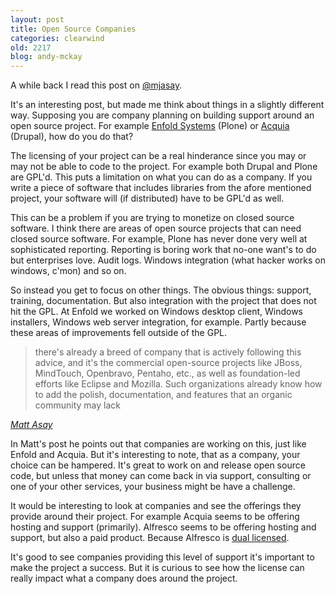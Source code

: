 ```yaml
---
layout: post
title: Open Source Companies
categories: clearwind
old: 2217
blog: andy-mckay
---
```

<p>A while back I read this post on <a href="http://www.softwarebyrob.com/2009/08/11/how-to-compete-against-open-source-competition/>How to compete against Open Source competition</a> via <a href="http://twitter.com/mjasay">@mjasay</a>.</p>
<p>It's an interesting post, but made me think about things in a slightly different way. Supposing you are company planning on building support around an open source project. For example <a href="http://enfoldsystems.com">Enfold Systems</a> (Plone) or <a href="http://acquia.com">Acquia</a> (Drupal), how do you do that?</p>
<p>The licensing of your project can be a real hinderance since you may or may not be able to code to the project. For example both Drupal and Plone are GPL'd. This puts a limitation on what you can do as a company. If you write a piece of software that includes libraries from the afore mentioned project, your software will (if distributed) have to be GPL'd as well.</p>
<p>This can be a problem if you are trying to monetize on closed source software. I think there are areas of open source projects that can need closed source software. For example, Plone has never done very well at sophisticated reporting. Reporting is boring work that no-one want's to do but enterprises love. Audit logs. Windows integration (what hacker works on windows, c'mon) and so on.</p>
<p>So instead you get to focus on other things. The obvious things: support, training, documentation. But also integration with the project that does not hit the GPL. At Enfold we worked on Windows desktop client, Windows installers, Windows web server integration, for example. Partly because these areas of improvements fell outside of the GPL.</p>
<blockquote> there's already a breed of company that is actively following this advice, and it's the commercial open-source projects like JBoss, MindTouch, Openbravo, Pentaho, etc., as well as foundation-led efforts like Eclipse and Mozilla. Such organizations already know how to add the polish, documentation, and features that an organic community may lack</blockquote>
<cite><a href="http://news.cnet.com/8300-13505_3-16-1.html?tag=mncol">Matt Asay</a></cite>
<p>In Matt's post he points out that companies are working on this, just like Enfold and Acquia. But it's interesting to note, that as a company, your choice can be hampered. It's great to work on and release open source code, but unless that money can come back in via support, consulting or one of your other services, your business might be have a challenge.</p>
<p>It would be interesting to look at companies and see the offerings they provide around their project. For example Acquia seems to be offering hosting and support (primarily). Alfresco seems to be offering hosting and support, but also a paid product. Because Alfresco is <a href="http://www.alfresco.com/legal/licensing/faq/#faq7">dual licensed</a>.</p>
<p>It's good to see companies providing this level of support it's important to make the project a success. But it is curious to see how the license can really impact what a company does around the project.</p>